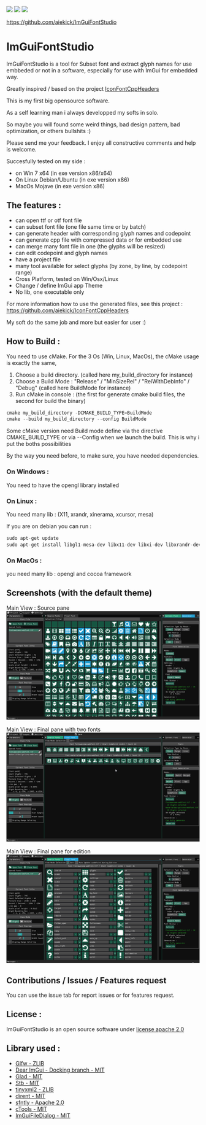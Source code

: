 [<img src="https://github.com/aiekick/ImGuiFontStudio/workflows/Win/badge.svg" width="150"/>](https://github.com/aiekick/ImGuiFontStudio/actions?query=workflow%3AWin) [<img src="https://github.com/aiekick/ImGuiFontStudio/workflows/Linux/badge.svg" width="165"/>](https://github.com/aiekick/ImGuiFontStudio/actions?query=workflow%3ALinux) [<img src="https://github.com/aiekick/ImGuiFontStudio/workflows/Osx/badge.svg" width="150"/>](https://github.com/aiekick/ImGuiFontStudio/actions?query=workflow%3AOsx)

https://github.com/aiekick/ImGuiFontStudio

# ImGuiFontStudio

ImGuiFontStudio is a tool for Subset font and extract glyph names for use embbeded or not in a software, especially for use with ImGui for embedded way.

Greatly inspired / based on the project [IconFontCppHeaders](https://github.com/juliettef/IconFontCppHeaders)

This is my first big opensource software.

As a self learning man i always developped my softs in solo.

So maybe you will found some weird things, bad design pattern, 
bad optimization, or others bullshits :)

Please send me your feedback.
I enjoy all constructive comments and help is welcome.

Succesfully tested on my side :

* on Win 7 x64 (in exe version x86/x64)
* On Linux Debian/Ubuntu (in exe version x86)
* MacOs Mojave (in exe version x86)
 
## The features :

* can open ttf or otf font file
* can subset font file (one file same time or by batch)
* can generate header with corresponding glyph names and codepoint
* can generate cpp file with compressed data or for embedded use
* can merge many font file in one (the glyphs will be resized)
* can edit codepoint and glyph names
* have a project file
* many tool available for select glyphs (by zone, by line, by codepoint range)
* Cross Platform, tested on Win/Osx/Linux 
* Change / define ImGui app Theme
* No lib, one executable only

For more information how to use the generated files, see this project : https://github.com/aiekick/IconFontCppHeaders

My soft do the same job and more but easier for user :)

## How to Build :

You need to use cMake.
For the 3 Os (Win, Linux, MacOs), the cMake usage is exactly the same, 


1) Choose a build directory. (called here my_build_directory for instance)
2) Choose a Build Mode : "Release" / "MinSizeRel" / "RelWithDebInfo" / "Debug" (called here BuildMode for instance)
3) Run cMake in console : (the first for generate cmake build files, the second for build the binary)
```cpp
cmake my_build_directory -DCMAKE_BUILD_TYPE=BuildMode
cmake --build my_build_directory --config BuildMode
```

Some cMake version need Build mode define via the directive CMAKE_BUILD_TYPE or via --Config when we launch the build. 
This is why i put the boths possibilities

By the way you need before, to make sure, you have needed dependencies.

### On Windows :

You need to have the opengl library installed

### On Linux :

You need many lib : (X11, xrandr, xinerama, xcursor, mesa)

If you are on debian you can run :  

```cpp
sudo apt-get update 
sudo apt-get install libgl1-mesa-dev libx11-dev libxi-dev libxrandr-dev libxinerama-dev libxcursor-dev
```

### On MacOs :

you need many lib : opengl and cocoa framework

## Screenshots (with the default theme)

Main View : Source pane
![Source pane](doc/src.png)

Main View : Final pane with two fonts
![Final pane with two fonts](doc/dst_two_font_merge.png)

Main View : Final pane for edition
![Final pane for edition](doc/dst_edit.png)

## Contributions / Issues / Features request

You can use the issue tab for report issues or for features request.

## License :

ImGuiFontStudio is an open source software under [license apache 2.0](LICENSE)
 
## Library used :

* [Glfw - ZLIB](http://www.glfw.org/)
* [Dear ImGui - Docking branch - MIT](https://github.com/ocornut/imgui)
* [Glad - MIT](https://github.com/Dav1dde/glad)
* [Stb - MIT](https://github.com/nothings/stb)
* [tinyxml2 - ZLIB]( https://github.com/leethomason/tinyxml2)
* [dirent - MIT]( https://github.com/tronkko/dirent)
* [sfntly - Apache 2.0](https://github.com/rillig/sfntly)
* [cTools - MIT](https://github.com/aiekick/cTools)
* [ImGuiFileDialog - MIT](https://github.com/aiekick/ImGuiFileDialog)
